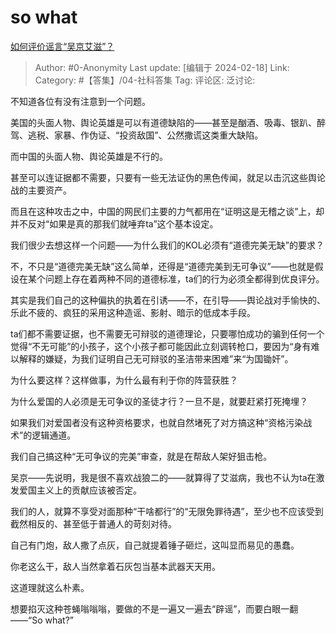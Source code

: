 # so what
[如何评价谣言“吴京艾滋”？](https://www.zhihu.com/question/644446788/answer/3399427613)

> Author: #0-Anonymity
> Last update: [编辑于 2024-02-18]
> Link:
> Category: #【答集】/04-社科答集
> Tag:
> 评论区:
> 泛讨论:

不知道各位有没有注意到一个问题。

美国的头面人物、舆论英雄是可以有道德缺陷的——甚至是酗酒、吸毒、银趴、醉驾、逃税、家暴、作伪证、“投资敌国”、公然撒谎这类重大缺陷。

而中国的头面人物、舆论英雄是不行的。

甚至可以连证据都不需要，只要有一些无法证伪的黑色传闻，就足以击沉这些舆论战的主要资产。

而且在这种攻击之中，中国的网民们主要的力气都用在“证明这是无稽之谈”上，却并不反对“如果是真的那我们就唾弃ta”这个基本设定。

我们很少去想这样一个问题——为什么我们的KOL必须有“道德完美无缺”的要求？

不，不只是“道德完美无缺”这么简单，还得是“道德完美到无可争议”——也就是假设在某个问题上存在着两种不同的道德标准，ta们的行为必须全都得到优良评分。

其实是我们自己的这种偏执的执着在引诱——不，在引导——舆论战对手愉快的、乐此不疲的、疯狂的采用这种造谣、影射、暗示的低成本手段。

ta们都不需要证据，也不需要无可辩驳的道德理论，只要哪怕成功的骗到任何一个觉得“不无可能”的小孩子，这个小孩子都可能因此立刻调转枪口，要因为“身有难以解释的嫌疑，为我们证明自己无可辩驳的圣洁带来困难”来“为国锄奸”。

为什么要这样？这样做事，为什么最有利于你的阵营获胜？

为什么爱国的人必须是无可争议的圣徒才行？一旦不是，就要赶紧打死掩埋？

如果我们对爱国者没有这种资格要求，也就自然堵死了对方搞这种“资格污染战术”的逻辑通道。

我们自己搞这种“无可争议的完美”审查，就是在帮敌人架好狙击枪。

吴京——先说明，我是很不喜欢战狼二的——就算得了艾滋病，我也不认为ta在激发爱国主义上的贡献应该被否定。

我们的人，就算不享受对面那种“干啥都行”的“无限免罪待遇”，至少也不应该受到截然相反的、甚至低于普通人的苛刻对待。

自己有门炮，敌人撒了点灰，自己就提着锤子砸烂，这叫显而易见的愚蠢。

你老这么干，敌人当然拿着石灰包当基本武器天天用。

这道理就这么朴素。

想要掐灭这种苍蝇嗡嗡嗡，要做的不是一遍又一遍去“辟谣”，而要白眼一翻——“So what?”
